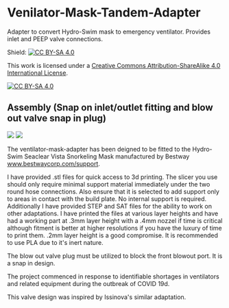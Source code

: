 # Venilator-Mask-Tandem-Adapter
Adapter to convert Hydro-Swim mask to emergency ventilator. Provides inlet and PEEP valve connections.

Shield: [![CC BY-SA 4.0][cc-by-sa-shield]][cc-by-sa]

This work is licensed under a [Creative Commons Attribution-ShareAlike 4.0
International License][cc-by-sa].

[![CC BY-SA 4.0][cc-by-sa-image]][cc-by-sa]

[cc-by-sa]: http://creativecommons.org/licenses/by-sa/4.0/
[cc-by-sa-image]: https://licensebuttons.net/l/by-sa/4.0/88x31.png
[cc-by-sa-shield]: https://img.shields.io/badge/License-CC%20BY--SA%204.0-lightgrey.svg

## Assembly (Snap on inlet/outlet fitting and blow out valve snap in plug)

![](https://i.imgur.com/nI8OaUO.jpg)
![]([https://i.imgur.com/9OxHlw9.png)

The ventilator-mask-adapter has been deigned to be fitted to the Hydro-Swim Seaclear Vista Snorkeling Mask manufactured by Bestway www.bestwaycorp.com/support.

I have provided .stl files for quick access to 3d printing. The slicer you use should only require minimal support material immediately under the two round hose connections. Also ensure that it is selected to add support only to areas in contact with the build plate. No internal support is required. Additionally I have provided STEP and SAT files for the ability to work on other adaptations. I have printed the files at various layer heights and have had a working part at .3mm layer height with a .4mm nozzel if time is critical although fitment is better at higher resolutions if you have the luxury of time to print them. .2mm layer height is a good compromise. It is recommended to use PLA due to it's inert nature.

The blow out valve plug must be utilized to block the front blowout port. It is a snap in design.

The project commenced in response to identifiable shortages in ventilators and related equipment during the outbreak of COVID 19d. 

This valve design was inspired by Issinova's similar adaptation.
